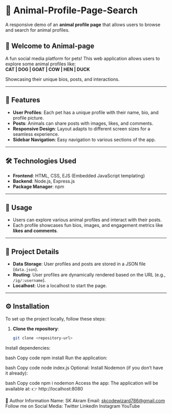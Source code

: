 # 🐾 Animal-Profile-Page-Search

A responsive demo of an **animal profile page** that allows users to browse and search for animal profiles.

## 🎉 Welcome to Animal-page

A fun social media platform for pets! This web application allows users to explore some animal profiles like:  
**CAT | DOG | GOAT | COW | HEN | DUCK**

Showcasing their unique bios, posts, and interactions.

---

## 🌟 Features

- **User Profiles**: Each pet has a unique profile with their name, bio, and profile picture.
- **Posts**: Animals can share posts with images, likes, and comments.
- **Responsive Design**: Layout adapts to different screen sizes for a seamless experience.
- **Sidebar Navigation**: Easy navigation to various sections of the app.

---

## 🛠️ Technologies Used

- **Frontend**: HTML, CSS, EJS (Embedded JavaScript templating)  
- **Backend**: Node.js, Express.js  
- **Package Manager**: npm

---

## 🚀 Usage

- Users can explore various animal profiles and interact with their posts.  
- Each profile showcases fun bios, images, and engagement metrics like **likes and comments**.

---

## 📂 Project Details

- **Data Storage**: User profiles and posts are stored in a JSON file (`data.json`).
- **Routing**: User profiles are dynamically rendered based on the URL (e.g., `/ig/:username`).
- **Localhost**: Use a localhost to start the page.

---

## ⚙️ Installation

To set up the project locally, follow these steps:

1. **Clone the repository**:
   ```bash
   git clone <repository-url>
Install dependencies:

bash
Copy code
npm install
Run the application:

bash
Copy code
node index.js
Optional: Install Nodemon (if you don’t have it already):

bash
Copy code
npm i nodemon
Access the app:
The application will be available at:
👉 http://localhost:8080

👤 Author Information
Name: SK Akram
Email: skcodewizard786@gmail.com
Follow me on Social Media:
Twitter
LinkedIn
Instagram
YouTube
